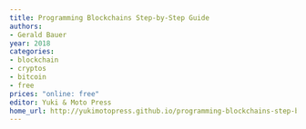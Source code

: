 ```yaml
---
title: Programming Blockchains Step-by-Step Guide
authors:
- Gerald Bauer
year: 2018
categories:
- blockchain
- cryptos
- bitcoin
- free
prices: "online: free"
editor: Yuki & Moto Press
home_url: http://yukimotopress.github.io/programming-blockchains-step-by-step
---
```

